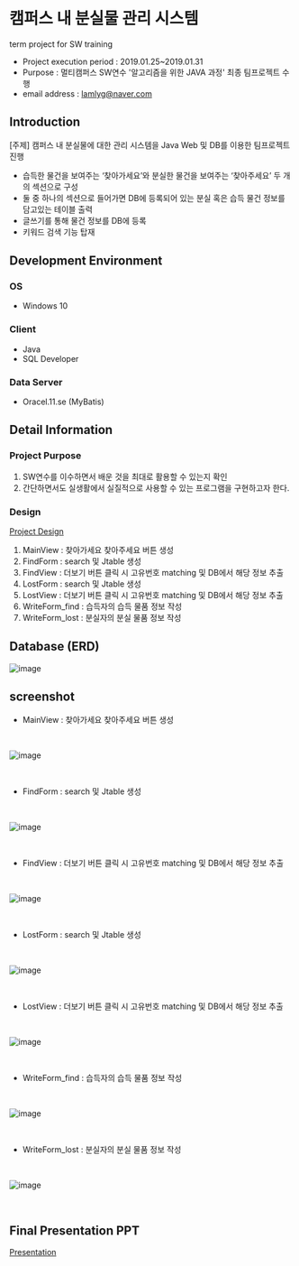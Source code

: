 # 캠퍼스 내 분실물 관리 시스템
term project for SW training <br />
- Project execution period : 2019.01.25~2019.01.31 <br/>
- Purpose : 멀티캠퍼스 SW연수 '알고리즘을 위한 JAVA 과정' 최종 팀프로젝트 수행
- email address : lamlyg@naver.com <br />

## Introduction
[주제] 캠퍼스 내 분실물에 대한 관리 시스템을 Java Web 및 DB를 이용한 팀프로젝트 진행 <br/>
- 습득한 물건을 보여주는 ‘찾아가세요’와 분실한 물건을 보여주는 ‘찾아주세요’ 두 개의 섹션으로 구성
- 둘 중 하나의 섹션으로 들어가면 DB에 등록되어 있는 분실 혹은 습득 물건 정보를 담고있는 테이블 출력
- 글쓰기를 통해 물건 정보를 DB에 등록
- 키워드 검색 기능 탑재

## Development Environment
### OS 
- Windows 10
### Client
- Java
- SQL Developer
### Data Server
- Oracel.11.se (MyBatis)

## Detail Information
### Project Purpose
1. SW연수를 이수하면서 배운 것을 최대로 활용할 수 있는지 확인 
2. 간단하면서도 실생활에서 실질적으로 사용할 수 있는 프로그램을 구현하고자 한다.
### Design 
[Project Design](https://github.com/lamlyg/Mulcam-TeamProject/blob/master/Project_Prototype.pdf)
1. MainView : 찾아가세요 찾아주세요 버튼 생성
2. FindForm : search 및 Jtable 생성
3. FindView : 더보기 버튼 클릭 시 고유번호 matching 및 DB에서 해당 정보 추출
4. LostForm : search 및 Jtable 생성
5. LostView : 더보기 버튼 클릭 시 고유번호 matching 및 DB에서 해당 정보 추출
6. WriteForm_find : 습득자의 습득 물품 정보 작성
7. WriteForm_lost : 분실자의 분실 물품 정보 작성


## Database (ERD)
![image](https://user-images.githubusercontent.com/33417495/87373685-18970100-c5c5-11ea-8bfa-f7ccc97cb959.png)

## screenshot
- MainView : 찾아가세요 찾아주세요 버튼 생성

<br />

![image](https://user-images.githubusercontent.com/33417495/87376300-8e4f9c80-c5c6-11ea-97b0-0dd02f2e936f.png)

<br />

- FindForm : search 및 Jtable 생성

<br />

![image](https://user-images.githubusercontent.com/33417495/87376489-a0313f80-c5c6-11ea-8c46-1f68a8782267.png)

<br />

- FindView : 더보기 버튼 클릭 시 고유번호 matching 및 DB에서 해당 정보 추출

<br />

![image](https://user-images.githubusercontent.com/33417495/87376613-acb59800-c5c6-11ea-9815-87d919f67b4c.png)

<br />

- LostForm : search 및 Jtable 생성

<br />

![image](https://user-images.githubusercontent.com/33417495/87376924-cce55700-c5c6-11ea-8724-9dbc7b62bb78.png)

<br />

- LostView : 더보기 버튼 클릭 시 고유번호 matching 및 DB에서 해당 정보 추출

<br />

![image](https://user-images.githubusercontent.com/33417495/87377065-dbcc0980-c5c6-11ea-8fd2-e82472670581.png)

<br />

- WriteForm_find : 습득자의 습득 물품 정보 작성

<br />

![image](https://user-images.githubusercontent.com/33417495/87376812-bf2fd180-c5c6-11ea-8d1c-65621420980b.png)

<br />

- WriteForm_lost : 분실자의 분실 물품 정보 작성

<br />

![image](https://user-images.githubusercontent.com/33417495/87377202-e8506200-c5c6-11ea-90a0-b8e124611031.png)

<br />

## Final Presentation PPT
[Presentation](https://github.com/lamlyg/Mulcam-TeamProject/blob/master/Project_Report.pdf)
